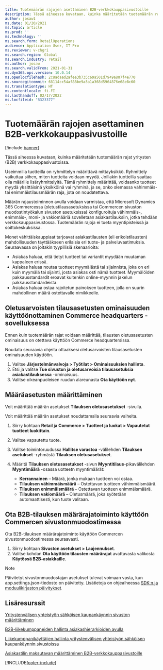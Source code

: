 ```yaml
---
title: Tuotemäärän rajojen asettaminen B2B-verkkokauppasivustoille
description: Tässä aiheessa kuvataan, kuinka määritetään tuotemäärän rajat yritysten (B2B) verkkokauppasivustoissa.
author: josaw1
ms.date: 01/20/2021
ms.topic: article
ms.prod: ''
ms.technology: ''
ms.search.form: RetailOperations
audience: Application User, IT Pro
ms.reviewer: v-chgri
ms.search.region: Global
ms.search.industry: retail
ms.author: josaw
ms.search.validFrom: 2021-01-31
ms.dyn365.ops.version: 10.0.14
ms.openlocfilehash: 2c8adaad2afee3b735c69a501d7949a807f4e770
ms.sourcegitcommit: 68114cc54af88be9a3a1a368d5964876e68e8c60
ms.translationtype: HT
ms.contentlocale: fi-FI
ms.lasthandoff: 02/17/2022
ms.locfileid: "8323377"
---
```

# <a name="set-product-quantity-limits-for-b2b-e-commerce-sites"></a>Tuotemäärän rajojen asettaminen B2B-verkkokauppasivustoille

[!include [banner](../../includes/banner.md)]

Tässä aiheessa kuvataan, kuinka määritetään tuotemäärän rajat yritysten (B2B) verkkokauppasivustoissa.

Useimmilla tuotteilla on ryhmittelyn määrittävä mittayksikkö. Ryhmittely vaikuttaa siihen, miten tuotteita voidaan myydä. Joillakin tuotteilla saattaa olla määrille lisäryhmittelyitä. Tämä ryhmittely määrittää, voidaanko tuotteet myydä yksittäisinä yksikköinä vai ryhminä, ja se, onko olemassa vähimmäis- tai enimmäistilausmäärän raja, jota on noudatettava.

Määrän rajaustoiminnon avulla voidaan varmistaa, että Microsoft Dynamics 365 Commercessa (oletustilausasetuksissa tai Commercen sivuston muodostintyökalun sivuston asetuksissa) konfiguroituja vähimmäis-, enimmäis-, moni- ja vakiomääriä sovelletaan asiakastilauksiin, jotka tehdään verkkokauppasivustossa. Tuotemäärän rajoja ei tueta myyntipisteissä ja soittokeskuksissa.

Monet vähittäiskauppiaat tarjoavat asiakastilausten (eli erikoistilausten) mahdollisuuden täyttääkseen erilaisia eri tuote- ja palveluvaatimuksia. Seuraavassa on joitakin tyypillisiä skenaarioita:

- Asiakas haluaa, että tietyt tuotteet tai variantit myydään muutaman kappaleen erissä.
- Asiakas haluaa noutaa tuotteet myymälästä tai sijainnista, joka on eri kuin myymälä tai sijainti, josta asiakas osti nämä tuotteet. Myymälöiden pakkausstandardit eroavat kuitenkin online-myynnin jakelun pakkausstandardeista.
- Asiakas haluaa ostaa rajoitetun painoksen tuotteen, jolla on suurin mahdollinen määrä ostettavalle nimikkeelle.

## <a name="turn-on-the-default-order-settings-feature-in-commerce-headquarters"></a>Oletusarvoisten tilausasetusten ominaisuuden käyttöönottaminen Commerce headquarters -sovelluksessa

Ennen kuin tuotemäärän rajat voidaan määrittää, tilausten oletusasetusten ominaisuus on otettava käyttöön Commerce headquartersissa.

Noudata seuraavia ohjeita ottaaksesi oletusarvoisten tilausasetusten ominaisuuden käyttöön.

1. Valitse **Järjestelmänvalvoja \> Työtilat \> Ominaisuuksien hallinta**.
1. Etsi ja valitse **Tue sivuston ja oletusarvoisia tilausasetuksia asiakastilauksessa** -ominaisuus.
1. Valitse oikeanpuoleisen ruudun alareunasta **Ota käyttöön nyt**. 

## <a name="define-quantity-settings"></a>Määräasetusten määrittäminen 

Voit määrittää määrän asetukset **Tilauksen oletusasetukset** -sivulla.

Voit määrittää määrän asetukset noudattamalla seuraavia vaiheita. 

1. Siirry kohtaan **Retail ja Commerce \> Tuotteet ja luokat \> Vapautetut tuotteet luokittain**.
1. Valitse vapautettu tuote.
1. Valitse toimintoruudussa **Hallitse varastoa** -välilehden **Tilauksen asetukset** -ryhmästä **Tilauksen oletusasetukset**. 
1. Määritä **Tilauksen oletusasetukset** -sivun **Myyntitilaus**-pikavälilehden **Myyntimäärä** -osassa uotteetn myyntimäärät:

    - **Kerrannainen** – Määrä, jonka mukaan tuotteen voi ostaa.
    - **Tilauksen vähimmäismäärä** – Ostettavan tuotteen vähimmäismäärä.
    - **Tilauksen enimmäismäärä** – Ostettavan tuotteen enimmäismäärä.
    - **Tilauksen vakiomäärä** – Oletusmäärä, joka syötetään automaattisesti, kun tuote valitaan.

## <a name="turn-on-the-b2b-order-quantity-limits-feature-in-commerce-site-builder"></a>Ota B2B-tilauksen määrärajatoiminto käyttöön Commercen sivustonmuodostimessa

Ota B2B-tilauksen määrärajatoiminto käyttöön Commercen sivustonmuodostimessa seuraavasti.

1. Siirry kohtaan **Sivuston asetukset \> Laajennukset**.
1. Valitse kohdan **Ota käyttöön tilausten määrärajat** avattavasta valikosta **Käytössä B2B-asiakkaille**. 

> [!NOTE] 
> Päivitetyt sivustonmuodostajan asetukset tulevat voimaan vasta, kun app.settings.json-tiedosto on päivitetty. Lisätietoja on ohjeaiheessa [SDK:n ja moduulikirjaston päivitykset](../e-commerce-extensibility/sdk-updates.md#update-the-appsettingsjson-file).

## <a name="additional-resources"></a>Lisäresurssit

[Yritystenvälisen yhteistyön sähköisen kaupankäynnin sivuston määrittäminen](set-up-b2b-site.md)

[B2B-liikekumppaneiden hallinta asiakashierarkioiden avulla](partners-customer-hierarchies.md)

[Liikekumppanikäyttäjien hallinta yritystenvälisen yhteistyön sähköisen kaupankäynnin sivustoissa](manage-b2b-users.md)

[Asiakastilin maksutavan määrittäminen B2B-verkkokauppasivustoille](payment-method.md)


[!INCLUDE[footer-include](../../includes/footer-banner.md)]
